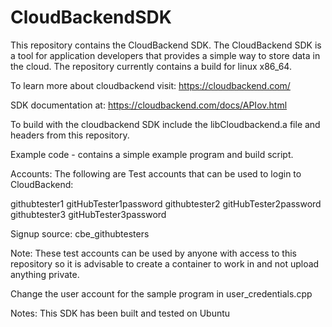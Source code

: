 # CloudBackendSDK

This repository contains the CloudBackend SDK.  The CloudBackend SDK is a tool for application developers that provides a simple way to store data in the cloud.  The repository currently contains a build for linux x86_64.

To learn more about cloudbackend visit:
https://cloudbackend.com/

SDK documentation at:
https://cloudbackend.com/docs/APIov.html

To build with the cloudbackend SDK include the libCloudbackend.a file and headers from this repository.

Example code - contains a simple example program and build script.

Accounts: 
The following are Test accounts that can be used to login to CloudBackend:

githubtester1 gitHubTester1password
githubtester2 gitHubTester2password
githubtester3 gitHubTester3password

Signup source: cbe_githubtesters

Note: These test accounts can be used by anyone with access to this repository so it is advisable to create a container to work in and not upload anything private.

Change the user account for the sample program in user_credentials.cpp

Notes: This SDK has been built and tested on Ubuntu
